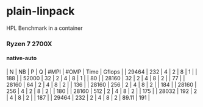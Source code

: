 # plain-linpack
HPL Benchmark in a container

### Ryzen 7 2700X
#### native-auto
|   N   |  NB | P | Q | #MPI | #OMP | Time | Gflops |
| 29464 | 232 | 4 | 2 |   8  |   1  |  | 188    |
| 52000 | 32  | 2 | 4 |   8  |   1  |  | 80    |
| 28160 | 32  | 2 | 4 |   8  |   2  |  | 77    |
| 28160 | 64  | 2 | 4 |   8  |   2  |  | 136 |
| 28160 | 256  | 2 | 4 |   8  |   2  |  | 184 |
| 28160 | 256  | 4 | 2 |   8  |   2  |  | 180 |
| 28160 | 512  | 2 | 4 |   8  |   2  |  | 175 |
| 28032 | 192  | 2 | 4 |   8  |   2  |  | 187 |
| 29464 | 232  | 2 | 4 |   8  |   2  | 89.11 | 191 |